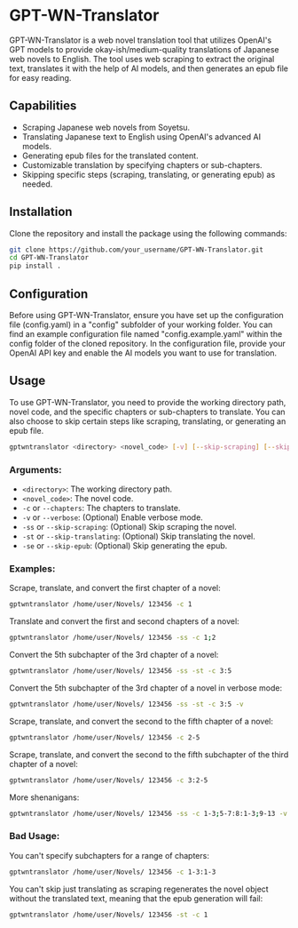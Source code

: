 # GPT-WN-Translator

GPT-WN-Translator is a web novel translation tool that utilizes OpenAI's GPT models to provide okay-ish/medium-quality translations of Japanese web novels to English. The tool uses web scraping to extract the original text, translates it with the help of AI models, and then generates an epub file for easy reading.

## Capabilities

- Scraping Japanese web novels from Soyetsu.
- Translating Japanese text to English using OpenAI's advanced AI models.
- Generating epub files for the translated content.
- Customizable translation by specifying chapters or sub-chapters.
- Skipping specific steps (scraping, translating, or generating epub) as needed.

## Installation

Clone the repository and install the package using the following commands:

```bash
git clone https://github.com/your_username/GPT-WN-Translator.git
cd GPT-WN-Translator
pip install .
```

## Configuration

Before using GPT-WN-Translator, ensure you have set up the configuration file (config.yaml) in a "config" subfolder of your working folder. You can find an example configuration file named "config.example.yaml" within the config folder of the cloned repository. In the configuration file, provide your OpenAI API key and enable the AI models you want to use for translation.

## Usage

To use GPT-WN-Translator, you need to provide the working directory path, novel code, and the specific chapters or sub-chapters to translate. You can also choose to skip certain steps like scraping, translating, or generating an epub file.

```bash
gptwntranslator <directory> <novel_code> [-v] [--skip-scraping] [--skip-translating] [--skip-epub] [-c <chapters>]
```

### Arguments:

- `<directory>`: The working directory path.
- `<novel_code>`: The novel code.
- `-c` or `--chapters`: The chapters to translate.
- `-v` or `--verbose`: (Optional) Enable verbose mode.
- `-ss` or `--skip-scraping`: (Optional) Skip scraping the novel.
- `-st` or `--skip-translating`: (Optional) Skip translating the novel.
- `-se` or `--skip-epub`: (Optional) Skip generating the epub.

### Examples:

Scrape, translate, and convert the first chapter of a novel:

```bash
gptwntranslator /home/user/Novels/ 123456 -c 1
```

Translate and convert the first and second chapters of a novel:

```bash
gptwntranslator /home/user/Novels/ 123456 -ss -c 1;2
```

Convert the 5th subchapter of the 3rd chapter of a novel:

```bash
gptwntranslator /home/user/Novels/ 123456 -ss -st -c 3:5
```

Convert the 5th subchapter of the 3rd chapter of a novel in verbose mode:

```bash
gptwntranslator /home/user/Novels/ 123456 -ss -st -c 3:5 -v
```

Scrape, translate, and convert the second to the fifth chapter of a novel:

```bash
gptwntranslator /home/user/Novels/ 123456 -c 2-5
```

Scrape, translate, and convert the second to the fifth subchapter of the third chapter of a novel:

```bash
gptwntranslator /home/user/Novels/ 123456 -c 3:2-5
```

More shenanigans:

```bash
gptwntranslator /home/user/Novels/ 123456 -ss -c 1-3;5-7:8:1-3;9-13 -v
```

### Bad Usage:

You can't specify subchapters for a range of chapters:

```bash
gptwntranslator /home/user/Novels/ 123456 -c 1-3:1-3
```

You can't skip just translating as scraping regenerates the novel object without the translated text, meaning that the epub generation will fail:

```bash
gptwntranslator /home/user/Novels/ 123456 -st -c 1
```
